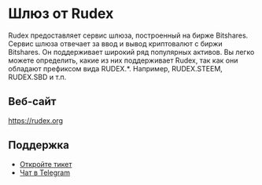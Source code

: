 # Шлюз от Rudex

Rudex предоставляет сервис шлюза, построенный на бирже Bitshares. Сервис шлюза отвечает за ввод и вывод криптовалют с биржи Bitshares. Он поддерживает широкий ряд популярных активов. Вы легко можете определить, какие из них поддерживает Rudex, так как они обладают префиксом вида RUDEX.*. Например, RUDEX.STEEM, RUDEX.SBD и т.п.

## Веб-сайт

<https://rudex.org>

## Поддержка

- [Откройте тикет](https://rudex.freshdesk.com)
- [Чат в Telegram](https://t.me/BitSharesDEX_RU)
